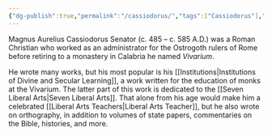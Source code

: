 ```yaml
---
{"dg-publish":true,"permalink":"/cassiodorus/","tags":["Cassiodorus"],"created":"2025-06-22T16:06:39.721-04:00","updated":"2025-06-22T18:10:16.113-04:00"}
---
```


Magnus Aurelius Cassiodorus Senator (c. 485 – c. 585 A.D.) was a Roman Christian who worked as an administrator for the Ostrogoth rulers of Rome before retiring to a monastery in Calabria he named *Vivarium*.

He wrote many works, but his most popular is his [[Institutions\|Institutions of Divine and Secular Learning]], a work written for the education of monks at the Vivarium. The latter part of this work is dedicated to the [[Seven Liberal Arts\|Seven Liberal Arts]]. That alone from his age would make him a celebrated [[Liberal Arts Teachers\|Liberal Arts Teacher]], but he also wrote on orthography, in addition to volumes of state papers, commentaries on the Bible, histories, and more.